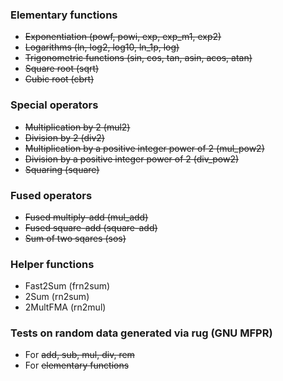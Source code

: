 ### Elementary functions

* ~~Exponentiation (powf, powi, exp, exp_m1, exp2)~~
* ~~Logarithms (ln, log2, log10, ln_1p, log)~~
* ~~Trigonometric functions (sin, cos, tan, asin, acos, atan)~~
* ~~Square root (sqrt)~~
* ~~Cubic root (cbrt)~~

### Special operators

* ~~Multiplication by 2 (mul2)~~
* ~~Division by 2 (div2)~~
* ~~Multiplication by a positive integer power of 2 (mul_pow2)~~
* ~~Division by a positive integer power of 2 (div_pow2)~~
* ~~Squaring (square)~~

### Fused operators

* ~~Fused multiply-add (mul_add)~~
* ~~Fused square-add (square-add)~~
* ~~Sum of two sqares (sos)~~

### Helper functions

* Fast2Sum (frn2sum)
* 2Sum (rn2sum)
* 2MultFMA (rn2mul)

### Tests on random data generated via rug (GNU MFPR)

* For ~~add, sub, mul, div, rem~~
* For ~~elementary functions~~
